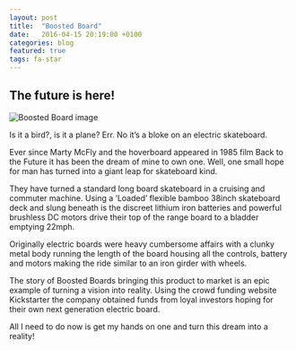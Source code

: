 ```yaml
---
layout: post
title:  "Boosted Board"
date:   2016-04-15 20:19:00 +0100
categories: blog
featured: true
tags: fa-star
---
```


## The future is here!

<div class="post-img">
	<img src="{{ site.baseurl }}/images/boostedboard.png" alt="Boosted Board image">
</div>

Is it a bird?, is it a plane? Err. No it’s a bloke on an electric skateboard.

Ever since Marty McFly and the hoverboard appeared in 1985 film Back to the Future it has been the dream of mine to own one. Well, one small hope for man has turned into a giant leap for skateboard kind.

They have turned a standard long board skateboard in a cruising and commuter machine. Using a ‘Loaded’ flexible bamboo 38inch skateboard deck and slung beneath is the discreet lithium iron batteries and powerful brushless DC motors drive their top of the range board to a bladder emptying 22mph.

Originally electric boards were heavy cumbersome affairs with a clunky metal body running the length of the board housing all the controls, battery and motors making the ride similar to an iron girder with wheels.

The story of Boosted Boards bringing this product to market is an epic example of turning a vision into reality. Using the crowd funding website Kickstarter the company obtained funds from loyal investors hoping for their own next generation electric board.

All I need to do now is get my hands on one and turn this dream into a reality!